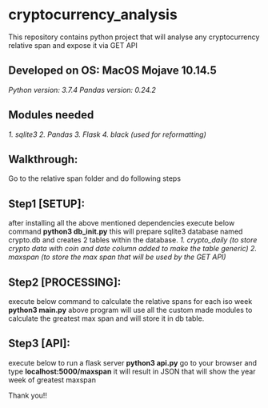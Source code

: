 # cryptocurrency_analysis
This repository contains python project that will analyse any cryptocurrency relative span and expose it via GET API

## Developed on OS: MacOS Mojave 10.14.5
*Python version: 3.7.4*
*Pandas version: 0.24.2*


## Modules needed
*1. sqlite3*
*2. Pandas*
*3. Flask*
*4. black (used for reformatting)*


## Walkthrough:
Go to the relative span folder and do following steps


## Step1 [SETUP]:
after installing all the above mentioned dependencies execute below command
**python3 db_init.py**
this will prepare sqlite3 database named crypto.db and creates 2 tables within the database.
*1. crypto_daily (to store crypto data with coin and date column added to make the table generic)*
*2. maxspan (to store the max span that will be used by the GET API)*



## Step2 [PROCESSING]:
execute below command to calculate the relative spans for each iso week
**python3 main.py**
above program will use all the custom made modules to calculate the greatest max span and will store it in db table.


## Step3 [API]:
execute below to run a flask server
**python3 api.py**
go to your browser and type
**localhost:5000/maxspan**
it will result in JSON that will show the year week of greatest maxspan


Thank you!!

